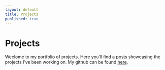 ```yaml
---
layout: default
title: Projects
published: true
---
```


# Projects

Weclome to my portfolio of projects. Here you'll find a posts showcasing the projects I've been working on.
My github can be found [here](https://github.com/benbardev).